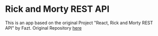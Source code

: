 # Rick and Morty REST API

This is an app based on the original Project "React, Rick and Morty REST API" by Fazt. Original Repository [here](https://github.com/FaztWeb/react-rick-and-morty)
